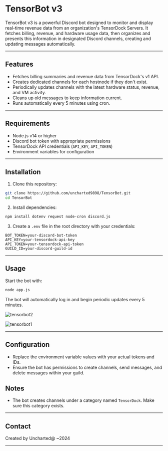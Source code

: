 # TensorBot v3

TensorBot v3 is a powerful Discord bot designed to monitor and display real-time revenue data from an organization's TensorDock Servers. It fetches billing, revenue, and hardware usage data, then organizes and presents this information in designated Discord channels, creating and updating messages automatically.

---

## Features

- Fetches billing summaries and revenue data from TensorDock's v1 API.
- Creates dedicated channels for each hostnode if they don't exist.
- Periodically updates channels with the latest hardware status, revenue, and VM activity.
- Cleans up old messages to keep information current.
- Runs automatically every 5 minutes using cron.

---

## Requirements

- Node.js v14 or higher
- Discord bot token with appropriate permissions
- TensorDock API credentials (`API_KEY`, `API_TOKEN`)
- Environment variables for configuration

---

## Installation

1. Clone this repository:

```bash
git clone https://github.com/uncharted9898/TensorBot.git
cd TensorBot
```

2. Install dependencies:

```bash
npm install dotenv request node-cron discord.js
```

3. Create a `.env` file in the root directory with your credentials:

```env
BOT_TOKEN=your-discord-bot-token
API_KEY=your-tensordock-api-key
API_TOKEN=your-tensordock-api-token
GUILD_ID=your-discord-guild-id
```

---

## Usage

Start the bot with:

```bash
node app.js
```

The bot will automatically log in and begin periodic updates every 5 minutes.

![tensorbot2](https://github.com/user-attachments/assets/d7622b2e-f9cc-4149-81bd-df834d48e1aa)

![tensorbot1](https://github.com/user-attachments/assets/07199bcf-4389-4956-bd1e-1976bf2b5a82)

---

## Configuration

- Replace the environment variable values with your actual tokens and IDs.
- Ensure the bot has permissions to create channels, send messages, and delete messages within your guild.

## Notes

- The bot creates channels under a category named `TensorDock`. Make sure this category exists.

---

## Contact

Created by Uncharted@ ~2024

---

